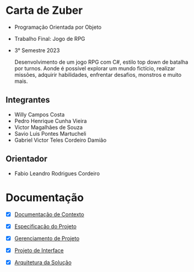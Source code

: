# Carta de Zuber

* Programação Orientada por Objeto

* Trabalho Final: Jogo de RPG

* 3° Semestre 2023

  Desenvolvimento de um jogo RPG com C#, estilo top down de batalha por turnos. Aonde é possível explorar um mundo fictício, realizar missões, adquirir habilidades, enfrentar desafios, monstros e muito mais.

## Integrantes

* Willy Campos Costa
* Pedro Henrique Cunha Vieira
* Victor Magalhães de Souza
* Savio Luis Pontes Martucheli
* Gabriel Victor Teles Cordeiro Damião

## Orientador

* Fabio Leandro Rodrigues Cordeiro

# Documentação

- [x] <a href="Docs/Documentação de Contexto.md">Documentação de Contexto</a></li>
- [x] <a href="Docs/Especificações de Projeto.md">Especificação do Projeto</a></li>
- [x] <a href="Docs/Gerenciamento de Projeto.md">Gerenciamento de Projeto</a></li>
- [x] <a href="Docs/Projeto de Interface.md">Projeto de Interface</a></li>
- [x] <a href="Docs/Arquitetura da Solução.md">Arquitetura da Solução</a></li>


